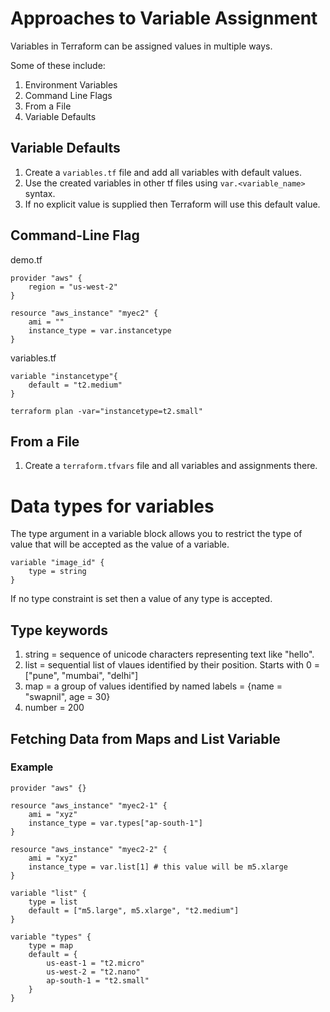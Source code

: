 # Approaches to Variable Assignment

Variables in Terraform can be assigned values in multiple ways.

Some of these include:
1. Environment Variables
2. Command Line Flags
3. From a File
4. Variable Defaults

## Variable Defaults
1. Create a ```variables.tf``` file and add all variables with default values.
2. Use the created variables in other tf files using ```var.<variable_name>``` syntax.
3. If no explicit value is supplied then Terraform will use this default value.

## Command-Line Flag
demo.tf
```
provider "aws" {
    region = "us-west-2"
}

resource "aws_instance" "myec2" {
    ami = ""
    instance_type = var.instancetype
}
```

variables.tf
```
variable "instancetype"{
    default = "t2.medium"
}
```

```
terraform plan -var="instancetype=t2.small"
```

## From a File
1. Create a ```terraform.tfvars``` file and all variables and assignments there.

# Data types for variables

The type argument in a variable block allows you to restrict the type of value that will be accepted as the value of a variable.

```
variable "image_id" {
    type = string
}
```

If no type constraint is set then a value of any type is accepted.

## Type keywords
1. string = sequence of unicode characters representing text like "hello".
2. list = sequential list of vlaues identified by their position. Starts with 0 = ["pune", "mumbai", "delhi"]
3. map = a group of values identified by named labels = {name = "swapnil", age = 30}
4. number = 200

## Fetching Data from Maps and List Variable

### Example
```
provider "aws" {}

resource "aws_instance" "myec2-1" {
    ami = "xyz"
    instance_type = var.types["ap-south-1"]
}

resource "aws_instance" "myec2-2" {
    ami = "xyz"
    instance_type = var.list[1] # this value will be m5.xlarge
}

variable "list" {
    type = list
    default = ["m5.large", m5.xlarge", "t2.medium"]
}

variable "types" {
    type = map
    default = {
        us-east-1 = "t2.micro"
        us-west-2 = "t2.nano"
        ap-south-1 = "t2.small"
    }
}
```
